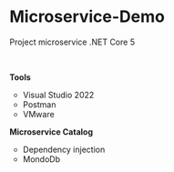 # Microservice-Demo
Project microservice .NET Core 5

</br>

<strong>Tools</strong></br>
<ul style="list-style-type:circle">
  <li>Visual Studio 2022</li>
  <li>Postman</li>
  <li>VMware</li>
</ul>

<strong>Microservice Catalog</strong></br>
<ul style="list-style-type:circle">
  <li>Dependency injection</li>
  <li>MondoDb</li>
</ul>
